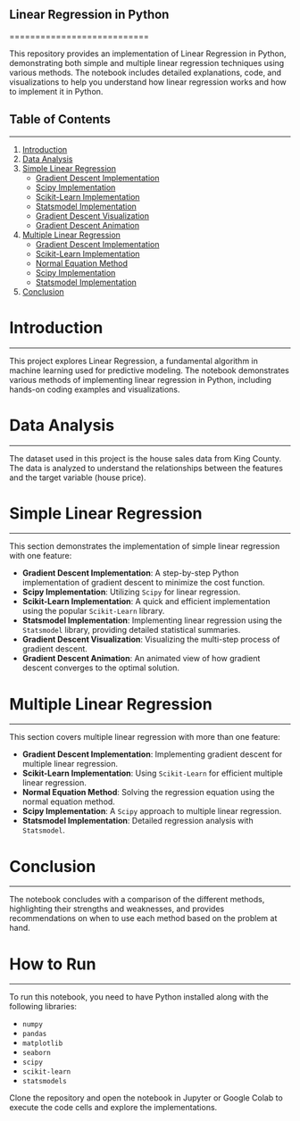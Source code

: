 ## Linear Regression in Python
===========================

This repository provides an implementation of Linear Regression in Python, demonstrating both simple and multiple linear regression techniques using various methods. The notebook includes detailed explanations, code, and visualizations to help you understand how linear regression works and how to implement it in Python.

## Table of Contents
-----------------

1.  [Introduction](#introduction)
2.  [Data Analysis](#data-analysis)
3.  [Simple Linear Regression](#simple-linear-regression)
    -   [Gradient Descent Implementation](#gradient-descent)
    -   [Scipy Implementation](#scipy)
    -   [Scikit-Learn Implementation](#scikit-learn)
    -   [Statsmodel Implementation](#statsmodel)
    -   [Gradient Descent Visualization](#visualization)
    -   [Gradient Descent Animation](#animation)
4.  [Multiple Linear Regression](#multiple-linear-regression)
    -   [Gradient Descent Implementation](#multiple-gradient-descent)
    -   [Scikit-Learn Implementation](#multiple-scikit-learn)
    -   [Normal Equation Method](#normal-equation)
    -   [Scipy Implementation](#multiple-scipy)
    -   [Statsmodel Implementation](#multiple-statsmodel)
5.  [Conclusion](#conclusion)

# Introduction
------------

This project explores Linear Regression, a fundamental algorithm in machine learning used for predictive modeling. The notebook demonstrates various methods of implementing linear regression in Python, including hands-on coding examples and visualizations.

# Data Analysis
-------------

The dataset used in this project is the house sales data from King County. The data is analyzed to understand the relationships between the features and the target variable (house price).

# Simple Linear Regression
------------------------

This section demonstrates the implementation of simple linear regression with one feature:

-   **Gradient Descent Implementation**: A step-by-step Python implementation of gradient descent to minimize the cost function.
-   **Scipy Implementation**: Utilizing `Scipy` for linear regression.
-   **Scikit-Learn Implementation**: A quick and efficient implementation using the popular `Scikit-Learn` library.
-   **Statsmodel Implementation**: Implementing linear regression using the `Statsmodel` library, providing detailed statistical summaries.
-   **Gradient Descent Visualization**: Visualizing the multi-step process of gradient descent.
-   **Gradient Descent Animation**: An animated view of how gradient descent converges to the optimal solution.

# Multiple Linear Regression
--------------------------

This section covers multiple linear regression with more than one feature:

-   **Gradient Descent Implementation**: Implementing gradient descent for multiple linear regression.
-   **Scikit-Learn Implementation**: Using `Scikit-Learn` for efficient multiple linear regression.
-   **Normal Equation Method**: Solving the regression equation using the normal equation method.
-   **Scipy Implementation**: A `Scipy` approach to multiple linear regression.
-   **Statsmodel Implementation**: Detailed regression analysis with `Statsmodel`.

# Conclusion
----------

The notebook concludes with a comparison of the different methods, highlighting their strengths and weaknesses, and provides recommendations on when to use each method based on the problem at hand.

# How to Run
----------

To run this notebook, you need to have Python installed along with the following libraries:

-   `numpy`
-   `pandas`
-   `matplotlib`
-   `seaborn`
-   `scipy`
-   `scikit-learn`
-   `statsmodels`

Clone the repository and open the notebook in Jupyter or Google Colab to execute the code cells and explore the implementations.
